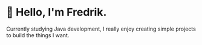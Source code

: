 # 👋 Hello, I'm Fredrik.
Currently studying Java development, I really enjoy creating simple projects to build the things I want.

<!---
vonfredd/vonfredd is a ✨ special ✨ repository because its `README.md` (this file) appears on your GitHub profile.
You can click the Preview link to take a look at your changes.
--->
